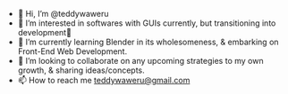 - 👋 Hi, I’m @teddywaweru
- 👀 I’m interested in softwares with GUIs currently, but transitioning into development🤞
- 🌱 I’m currently learning Blender in its wholesomeness, & embarking on Front-End Web Development.
- 💞️ I’m looking to collaborate on any upcoming strategies to my own growth, & sharing ideas/concepts.
- 📫 How to reach me teddywaweru@gmail.com

<!---
teddywaweru/teddywaweru is a ✨ special ✨ repository because its `README.md` (this file) appears on your GitHub profile.
You can click the Preview link to take a look at your changes.
--->
